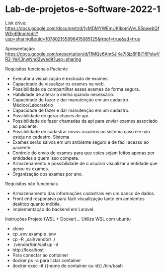 # Lab-de-projetos-e-Software-2022-1

Link drive: https://docs.google.com/document/d/1yMDMYWEmUKIkpmWvLS5pwebQfWEgEBnm/edit?usp=sharing&ouid=107802155896415085125&rtpof=true&sd=true

Apresentação: https://docs.google.com/presentation/d/11MQy6Am5JjKe7l3jz8FBiTflPslwVR2-YeK3nwNnd2w/edit?usp=sharing

Requisitos funcionais
Paciente
- Executar a visualização e exclusão de exames.
- Capacidade de visualizar os exames na web.
- Possibilidade de compartilhar esses exames de forma segura.
- Habilidade de alterar a senha quando necessário.
- Capacidade de fazer e dar manutenção em um cadastro.
Médico/Laboratório
- Capacidade de fazer e dar manutenção em um cadastro.
- Possibilidade de gerar chaves de api.
- Possibilidade de fazer chamadas da api para enviar exames associado ao paciente.
- Possibilidade de cadastrar novos usuários no sistema caso ele não esteja no cadastro.
Sistema
- Exames serão salvos em um ambiente seguro e de fácil acesso ao paciente.
- Controle do envio de exames para que estes sejam feitos apenas por entidades a quem isso compete.
- Armazenamento e possibilidade de o usuário visualizar a entidade que gerou os exames.
- Organização dos exames por ano.

Requisitos não funcionais
- Armazenamento das informações cadastrais em um banco de dados.
- Front end responsivo para fácil visualização tanto em ambientes desktop quanto móbile.
- Implementação do backend em Laravel.


Instruções Projeto (WSL + Docker)... Utilize WSL com ubuntu
- clone
- cp .env.example .env
- cp -R _sail/vendor/ ./
- ./vendor/bin/sail up -d
- http://localhost
- Para conectar ao container 
- docker ps -a para listar container 
- docker exec -it {{nome do container ou id}} /bin/bash
